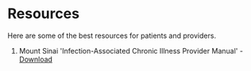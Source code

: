 # Resources

Here are some of the best resources for patients and providers.

1. Mount Sinai 'Infection-Associated Chronic Illness Provider Manual' - [Download](https://static1.squarespace.com/static/67be20b70d03ac5846f3f45b/t/688bc174d418f671da7ba7a4/1753989498313/IACI+Provider+Manual+First+Edition.pdf)